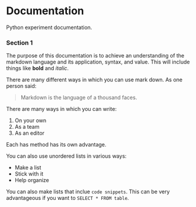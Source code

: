# Documentation  
Python experiment documentation.    

### Section 1
The purpose of this documentation is to achieve an understanding of the markdown language and its application, syntax, and value. This will include things like **bold** and *italic*.  

There are many different ways in which you can use mark down. As one person said:  
> Markdown is the language of a thousand faces.  

There are many ways in which you can write:  
1. On your own
2. As a team
3. As an editor

Each has method has its own advantage. 

You can also use unordered lists in various ways: 
- Make a list
- Stick with it 
- Help organize 

You can also make lists that inclue `code snippets`. This can be very advantageous if you want to `SELECT * FROM table`. 